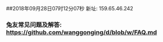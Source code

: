 ##2018年09月28日07时12分07秒 新址: 159.65.46.242
### 兔友常见问题及解答: https://github.com/wanggonging/d/blob/w/FAQ.md
